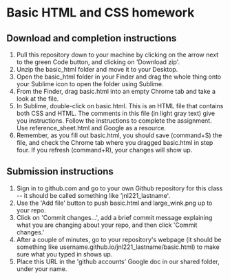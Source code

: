 # Basic HTML and CSS homework  

## Download and completion instructions  
1. Pull this repository down to your machine by clicking on the arrow next to the green Code button, and clicking on 'Download zip'.  
2. Unzip the basic_html folder and move it to your Desktop.  
3. Open the basic_html folder in your Finder and drag the whole thing onto your Sublime icon to open the folder using Sublime.  
4. From the Finder, drag basic.html into an empty Chrome tab and take a look at the file.  
5. In Sublime, double-click on basic.html. This is an HTML file that contains both CSS and HTML. The comments in this file (in light gray text) give you instructions. Follow the instructions to complete the assignment. Use reference_sheet.html and Google as a resource.  
6. Remember, as you fill out basic.html, you should save (command+S) the file, and check the Chrome tab where you dragged basic.html in step four. If you refresh (command+R), your changes will show up.

## Submission instructions    
1. Sign in to github.com and go to your own Github repository for this class -- it should be called something like 'jnl221_lastname'.  
2. Use the 'Add file' button to push basic.html and large_wink.png up to your repo.  
3. Click on 'Commit changes...', add a brief commit message explaining what you are changing about your repo, and then click 'Commit changes.'  
4. After a couple of minutes, go to your repository's webpage (it should be something like username.github.io/jnl221_lastname/basic.html) to make sure what you typed in shows up.  
5. Place this URL in the 'github accounts' Google doc in our shared folder, under your name.  
